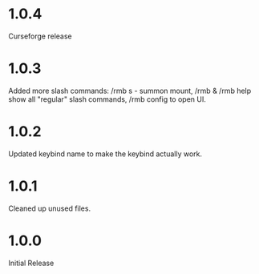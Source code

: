 # 1.0.4
Curseforge release

# 1.0.3
Added more slash commands: /rmb s - summon mount, /rmb & /rmb help show all "regular" slash commands, /rmb config to open UI.

# 1.0.2
Updated keybind name to make the keybind actually work.

# 1.0.1
Cleaned up unused files.

# 1.0.0
Initial Release